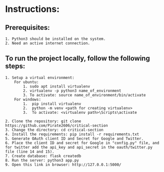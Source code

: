 # Instructions:

## Prerequisites:
    1. Python3 should be installed on the system.
    2. Need an active internet connection.

## To run the project locally, follow the following steps:
    1. Setup a virtual environment:
        For ubuntu:
            1. sudo apt install virtualenv
            2. virtualenv -p python3 name_of_environment
            3. To activate: source name_of_environment/bin/activate
        For windows:
            1.	pip install virtualenv
            2.	python -m venv <path for creating virtualenv>
            3.	To activate: <virtualenv path>\Scripts\activate

    2. Clone the repository: git clone https://github.com/Pirate2606/critical-section
    3. Change the directory: cd critical-section
    4. Install the requirements: pip install -r requirements.txt
    5. Generate OAuth client ID and Secret for Google and Twitter.
    6. Place the client ID and secret for Google in "config.py" file, and for twitter add the api_key and api_secret in the oauth/twitter.py file (line 14 and 15).
    7. Create database: flask createdb
    8. Run the server: python3 app.py
    9. Open this link in browser: http://127.0.0.1:5000/
